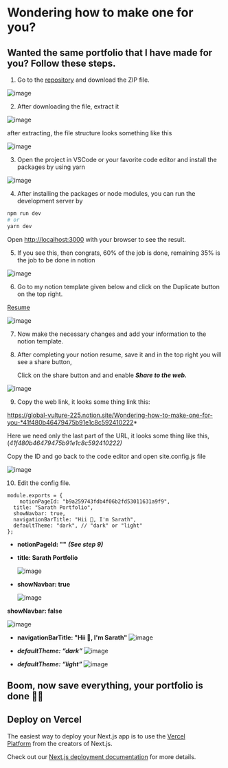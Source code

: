 # Wondering how to make one for you?

## Wanted the same portfolio that I have made for you? Follow these steps.

1. Go to the [repository](https://github.com/SarathAdhi/Nextjs-X-Notion) and download the ZIP file.

![image](https://user-images.githubusercontent.com/91727830/201504670-b10c287d-bac1-4449-826e-6d32a393841f.png)


2. After downloading the file, extract it

![image](https://user-images.githubusercontent.com/91727830/201504685-8fb8a683-edc8-4b3b-8fd8-a4ef368f70dc.png)

after extracting, the file structure looks something like this

![image](https://user-images.githubusercontent.com/91727830/201504700-94772bc6-7a0c-4498-8b7a-a3a7fff562e1.png)

3. Open the project in VSCode or your favorite code editor and install the packages by using yarn

![image](https://user-images.githubusercontent.com/91727830/201504708-24bbf3ee-47ab-4216-9e6c-b9fba3f1110f.png)


4. After installing the packages or node modules, you can run the development server by

```bash
npm run dev
# or
yarn dev
```

Open [http://localhost:3000](http://localhost:3000/) with your browser to see the result.

5. If you see this, then congrats, 60% of the job is done, remaining 35% is the job to be done in notion

![image](https://user-images.githubusercontent.com/91727830/201504726-f1bbe5b1-7256-4d31-8de2-0c32c3d8aa50.png)

6. Go to my notion template given below and click on the Duplicate button on the top right.

[Resume](https://www.notion.so/Resume-b9a259743fdb4f06b2fd53011631a9f9)

![image](https://user-images.githubusercontent.com/91727830/201504738-363111a0-a708-4d97-b58f-ff19b4bcd28e.png)

7. Now make the necessary changes and add your information to the notion template.

8. After completing your notion resume, save it and in the top right you will see a share button,

   Click on the share button and and enable **_Share to the web._**

![image](https://user-images.githubusercontent.com/91727830/201504745-6ce45dc3-3596-44da-ab3f-b59e79eafa9d.png)

9. Copy the web link, it looks some thing link this:

https://global-vulture-225.notion.site/Wondering-how-to-make-one-for-you-*41f480b46479475b91e1c8c592410222*

Here we need only the last part of the URL, it looks some thing like this, (_41f480b46479475b91e1c8c592410222)_

Copy the ID and go back to the code editor and open site.config.js file

![image](https://user-images.githubusercontent.com/91727830/201504756-e258957a-f0d7-4b5b-bef1-f00981599f95.png)

10. Edit the config file.

```
module.exports = {
	notionPageId: "b9a259743fdb4f06b2fd53011631a9f9",
  title: "Sarath Portfolio",
  showNavbar: true,
  navigationBarTitle: "Hii 👋, I'm Sarath",
  defaultTheme: "dark", // "dark" or "light"
};
```

- **notionPageId: "<your-id>"** **_(See step 9)_**

- **title: Sarath Portfolio**

  ![image](https://user-images.githubusercontent.com/91727830/201504768-f0b93c94-81c8-45d2-8916-6e4bbf53fb17.png)

- **showNavbar: true**

  ![image](https://user-images.githubusercontent.com/91727830/201504781-69418b68-01e5-4158-95b9-d3a13496c8d6.png)

**showNavbar: false**

  ![image](https://user-images.githubusercontent.com/91727830/201504793-ecf6bdbf-b1fa-47c1-9b49-78f160c5033b.png)


- **navigationBarTitle: "Hii 👋, I'm Sarath"**
  ![image](https://user-images.githubusercontent.com/91727830/201504806-836243a0-bf37-4aa4-af34-7cabb5e7525f.png)

  
- **_defaultTheme: “dark”_**
  ![image](https://user-images.githubusercontent.com/91727830/201504815-fbba1587-53ba-4e39-8650-c52204f5f33c.png)

  
- **_defaultTheme: “light”_**
  ![image](https://user-images.githubusercontent.com/91727830/201504822-f2243c8d-bd80-4990-b175-4eaa5a048389.png)


## Boom, now save everything, your portfolio is done 🥳🎉

## **Deploy on Vercel**

The easiest way to deploy your Next.js app is to use the [Vercel Platform](https://vercel.com/new?utm_medium=default-template&filter=next.js&utm_source=create-next-app&utm_campaign=create-next-app-readme) from the creators of Next.js.

Check out our [Next.js deployment documentation](https://nextjs.org/docs/deployment) for more details.
